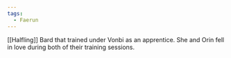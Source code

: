 ```yaml
---
tags:
  - Faerun
---
```

[[Halfling]] Bard that trained under Vonbi as an apprentice. She and Orin fell in love during both of their training sessions. 
